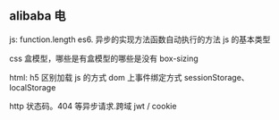 ## alibaba 电

js:
function.length
es6. 异步的实现方法函数自动执行的方法
js 的基本类型

css
盒模型，哪些是有盒模型的哪些是没有
box-sizing

html:
h5 区别加载 js 的方式
dom 上事件绑定方式
sessionStorage、localStorage

http
状态码。404 等异步请求.跨域
jwt / cookie
